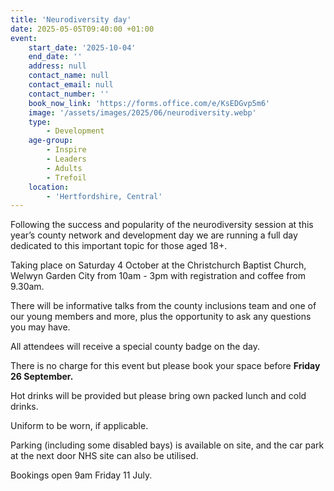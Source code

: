 ```yaml
---
title: 'Neurodiversity day'
date: 2025-05-05T09:40:00 +01:00
event:
    start_date: '2025-10-04'
    end_date: ''
    address: null
    contact_name: null
    contact_email: null
    contact_number: ''
    book_now_link: 'https://forms.office.com/e/KsEDGvp5m6'
    image: '/assets/images/2025/06/neurodiversity.webp'
    type:
        - Development
    age-group:
        - Inspire
        - Leaders
        - Adults
        - Trefoil
    location:
        - 'Hertfordshire, Central'
---
```

Following the success and popularity of the neurodiversity session at this year’s county network and development day we are running a full day dedicated to this important topic for those aged 18+.

Taking place on Saturday 4 October at the Christchurch Baptist Church, Welwyn Garden City from 10am - 3pm with registration and coffee from 9.30am.

There will be informative talks from the county inclusions team and one of our young members and more, plus the opportunity to ask any questions you may have.

All attendees will receive a special county badge on the day.

There is no charge for this event but please book your space before **Friday 26 September.**

Hot drinks will be provided but please bring own packed lunch and cold drinks.

Uniform to be worn, if applicable.

Parking (including some disabled bays) is available on site, and the car park at the next door NHS site can also be utilised.

Bookings open 9am Friday 11 July.
